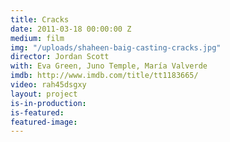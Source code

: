 ```yaml
---
title: Cracks
date: 2011-03-18 00:00:00 Z
medium: film
img: "/uploads/shaheen-baig-casting-cracks.jpg"
director: Jordan Scott
with: Eva Green, Juno Temple, María Valverde
imdb: http://www.imdb.com/title/tt1183665/
video: rah45dsgxy
layout: project
is-in-production: 
is-featured: 
featured-image: 
---
```


